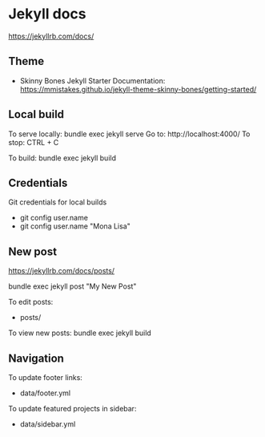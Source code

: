 # Jekyll docs
https://jekyllrb.com/docs/

## Theme
 *  Skinny Bones Jekyll Starter
Documentation: https://mmistakes.github.io/jekyll-theme-skinny-bones/getting-started/


## Local build
To serve locally: bundle exec jekyll serve
Go to: http://localhost:4000/
To stop: CTRL + C

To build: bundle exec jekyll build

## Credentials
Git credentials for local builds
- git config user.name
- git config user.name "Mona Lisa"


## New post
https://jekyllrb.com/docs/posts/

bundle exec jekyll post "My New Post"

To edit posts:
- posts/

To view new posts: bundle exec jekyll build


## Navigation

To update footer links:
- data/footer.yml

To update featured projects in sidebar:
- data/sidebar.yml

